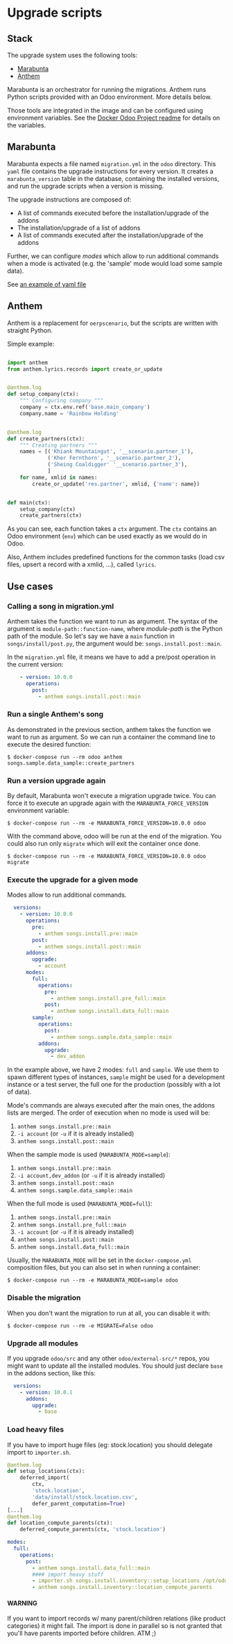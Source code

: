 <!--
This file has been generated with 'invoke project.sync'.
Do not modify. Any manual change will be lost.
Please propose your modification on
https://github.com/camptocamp/odoo-template instead.
-->
# Upgrade scripts

## Stack

The upgrade system uses the following tools:

* [Marabunta](https://github.com/camptocamp/marabunta)
* [Anthem](https://github.com/camptocamp/anthem)

Marabunta is an orchestrator for running the migrations. Anthem runs Python
scripts provided with an Odoo environment. More details below.

Those tools are integrated in the image and can be configured using environment
variables. See the [Docker Odoo Project
readme](https://github.com/camptocamp/docker-odoo-project/#environment-variables)
for details on the variables.

## Marabunta

Marabunta expects a file named `migration.yml` in the `odoo` directory.
This `yaml` file contains the upgrade instructions for every version.
It creates a `marabunta_version` table in the database, containing the
installed versions, and run the upgrade scripts when a version is missing.

The upgrade instructions are composed of:
 * A list of commands executed before the installation/upgrade of the addons
 * The installation/upgrade of a list of addons
 * A list of commands executed after the installation/upgrade of the addons

Further, we can configure *modes* which allow to run additional commands when a
mode is activated (e.g. the 'sample' mode would load some sample data).

See [an example of yaml
file](https://github.com/camptocamp/marabunta/blob/master/marabunta/parser.py#L14-L61)

## Anthem

Anthem is a replacement for `oerpscenario`, but the scripts are written with
straight Python.

Simple example:

```python

import anthem
from anthem.lyrics.records import create_or_update


@anthem.log
def setup_company(ctx):
    """ Configuring company """
    company = ctx.env.ref('base.main_company')
    company.name = 'Rainbow Holding'


@anthem.log
def create_partners(ctx):
    """ Creating partners """
    names = [('Khiank Mountaingut', '__scenario.partner_1'),
             ('Kher Fernthorn', '__scenario.partner_2'),
             ('Sheing Coaldigger' '__scenario.partner_3'),
             ]
    for name, xmlid in names:
        create_or_update('res.partner', xmlid, {'name': name})


def main(ctx):
    setup_company(ctx)
    create_partners(ctx)

```

As you can see, each function takes a `ctx` argument. The `ctx` contains an
Odoo environment (`env`) which can be used exactly as we would do in Odoo.

Also, Anthem includes predefined functions for the common tasks (load csv
files, upsert a record with a xmlid, ...), called `lyrics`.

## Use cases

### Calling a song in migration.yml

Anthem takes the function we want to run as argument.
The syntax of the argument is `module-path::function-name`, where *module-path*
is the Python path of the module. So let's say we have a `main` function in
`songs/install/post.py`, the argument would be: `songs.install.post::main`.

In the `migration.yml` file, it means we have to add a pre/post operation in
the current version:

```yaml
    - version: 10.0.0
      operations:
        post:
          - anthem songs.install.post::main
```

### Run a single Anthem's song

As demonstrated in the previous section, anthem takes the function we want to
run as argument. So we can run a container the command line to execute the
desired function:

```
$ docker-compose run --rm odoo anthem songs.sample.data_sample::create_partners
```

### Run a version upgrade again

By default, Marabunta won't execute a migration upgrade twice.
You can force it to execute an upgrade again with the `MARABUNTA_FORCE_VERSION`
environment variable:

```
$ docker-compose run --rm -e MARABUNTA_FORCE_VERSION=10.0.0 odoo
```

With the command above, odoo will be run at the end of the migration.
You could also run only `migrate` which will exit the container once done.

```
$ docker-compose run --rm -e MARABUNTA_FORCE_VERSION=10.0.0 odoo migrate
```

### Execute the upgrade for a given mode

Modes allow to run additional commands.

```yaml
  versions:
    - version: 10.0.0
      operations:
        pre:
          - anthem songs.install.pre::main
        post:
          - anthem songs.install.post::main
      addons:
        upgrade:
          - account
      modes:
        full:
          operations:
            pre:
              - anthem songs.install.pre_full::main
            post:
              - anthem songs.install.data_full::main
        sample:
          operations:
            post:
              - anthem songs.sample.data_sample::main
          addons:
            upgrade:
              - dev_addon
```

In the example above, we have 2 modes: `full` and `sample`. We use them to spawn
different types of instances, `sample` might be used for a development instance
or a test server, the full one for the production (possibly with a lot of
data).

Mode's commands are always executed after the main ones, the addons lists are merged.
The order of execution when no mode is used will be:

1. `anthem songs.install.pre::main`
2. `-i account` (or `-u` if it is already installed)
3. `anthem songs.install.post::main`

When the sample mode is used (`MARABUNTA_MODE=sample`):

1. `anthem songs.install.pre::main`
2. `-i account,dev_addon` (or `-u` if it is already installed)
3. `anthem songs.install.post::main`
4. `anthem songs.sample.data_sample::main`

When the full mode is used (`MARABUNTA_MODE=full`):

1. `anthem songs.install.pre::main`
1. `anthem songs.install.pre_full::main`
2. `-i account` (or `-u` if it is already installed)
3. `anthem songs.install.post::main`
4. `anthem songs.install.data_full::main`

Usually, the `MARABUNTA_MODE` will be set in the `docker-compose.yml`
composition files, but you can also set in when running a container:

```
$ docker-compose run --rm -e MARABUNTA_MODE=sample odoo
```

### Disable the migration

When you don't want the migration to run at all, you can disable it with:

```
$ docker-compose run --rm -e MIGRATE=False odoo
```

### Upgrade all modules

If you upgrade `odoo/src` and any other `odoo/external-src/*` repos,
you might want to update all the installed modules.
You should just declare `base` in the addons section, like this:

```yaml
  versions:
    - version: 10.0.1
      addons:
        upgrade:
          - base
```

### Load heavy files

If you have to import huge files (eg: stock.location)
you should delegate import to `importer.sh`.

```python
@anthem.log
def setup_locations(ctx):
    deferred_import(
        ctx,
        'stock.location',
        'data/install/stock.location.csv',
        defer_parent_computation=True)
[...]
@anthem.log
def location_compute_parents(ctx):
    deferred_compute_parents(ctx, 'stock.location')
```

```yaml
modes:
  full:
    operations:
      post:
        - anthem songs.install.data_full::main
        #### import heavy stuff
        - importer.sh songs.install.inventory::setup_locations /opt/odoo/data/install/stock.location.csv
        - anthem songs.install.inventory::location_compute_parents
```

#### WARNING

If you want to import records w/ many parent/children relations (like product categories) it might fail.
The import is done in parallel so is not granted that you'll have parents imported before children. ATM ;)

